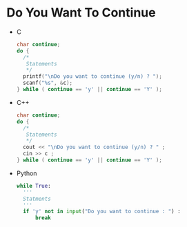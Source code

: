 # Do You Want To Continue
+ C
  ```c
  char continue;
  do {
    /*
     Statements
     */
    printf("\nDo you want to continue (y/n) ? ");
    scanf("%s", &c);
  } while ( continue == 'y' || continue == 'Y' );
  ```
+ C++
  ```cpp
  char continue;
  do {
    /*
     Statements
     */
    cout << "\nDo you want to continue (y/n) ? " ;
    cin >> c ;
  } while ( continue == 'y' || continue == 'Y' );
  ```
+ Python
  ```python
  while True:
  	'''
  	Statments
  	'''
  	if 'y' not in input("Do you want to continue : ") :
  		break
  ```
